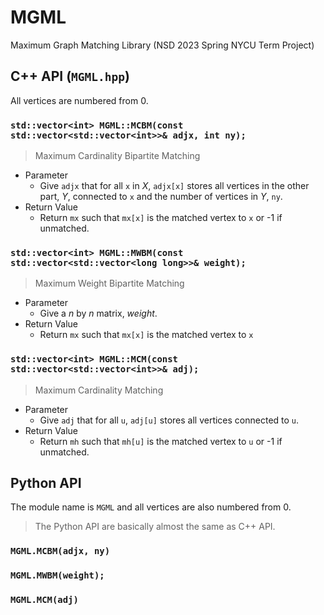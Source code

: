 # MGML

Maximum Graph Matching Library (NSD 2023 Spring NYCU Term Project)

## C++ API (`MGML.hpp`)

All vertices are numbered from 0.

### `std::vector<int> MGML::MCBM(const std::vector<std::vector<int>>& adjx, int ny);`

> Maximum Cardinality Bipartite Matching

* Parameter
    * Give `adjx` that for all `x` in $X$, `adjx[x]` stores all vertices in the other part, $Y$, connected to `x` and the number of vertices in $Y$, `ny`.
* Return Value
    * Return `mx` such that `mx[x]` is the matched vertex to `x` or -1 if unmatched.

### `std::vector<int> MGML::MWBM(const std::vector<std::vector<long long>>& weight);`

> Maximum Weight Bipartite Matching

* Parameter
    * Give a $n$ by $n$ matrix, $weight$.
* Return Value
    * Return `mx` such that `mx[x]` is the matched vertex to `x`

### `std::vector<int> MGML::MCM(const std::vector<std::vector<int>>& adj);`

> Maximum Cardinality Matching

* Parameter
    * Give `adj` that for all `u`, `adj[u]` stores all vertices connected to `u`.
* Return Value
    * Return `mh` such that `mh[u]` is the matched vertex to `u` or -1 if unmatched.

## Python API

The module name is `MGML` and all vertices are also numbered from 0.

> The Python API are basically almost the same as C++ API.

### `MGML.MCBM(adjx, ny)`

### `MGML.MWBM(weight);`

### `MGML.MCM(adj)`

